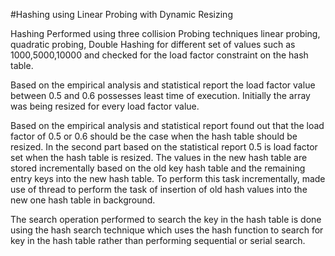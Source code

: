#Hashing using Linear Probing with Dynamic Resizing

Hashing Performed using three collision Probing techniques linear probing, quadratic probing, Double Hashing for different set of values such as 1000,5000,10000 and checked for the load factor constraint on the hash table.

Based on the empirical analysis and statistical report the load factor value between 0.5 and 0.6 possesses least time of execution.
Initially the array was being resized for every load factor value.

Based on the empirical analysis and statistical report found out that the load factor of 0.5 or 0.6 should be the case when the hash table should be resized.
In the second part based on the statistical report 0.5 is load factor set when the hash table is resized. The values in the new hash table are stored incrementally based on the old key hash table and the remaining entry keys into the new hash table. To perform this task incrementally, made use of thread to perform the task of insertion of old hash values into the new one hash table in background.

The search operation performed to search the key in the hash table is done using the hash search technique which uses the hash function to search for key in the hash table rather than performing sequential or serial search.
